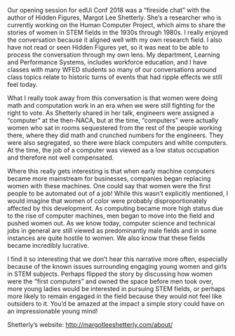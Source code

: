 Our opening session for edUi Conf 2018 was a “fireside chat” with the author of Hidden Figures, Margot Lee Shetterly. She’s a researcher who is currently working on the Human Computer Project, which aims to share the stories of women in STEM fields in the 1930s through 1980s. I really enjoyed the conversation because it aligned well with my own research field. I also have not read or seen Hidden Figures yet, so it was neat to be able to process the conversation through my own lens. My department, Learning and Performance Systems, includes workforce education, and I have classes with many WFED students so many of our conversations around class topics relate to historic turns of events that had ripple effects we still feel today. 

What I really took away from this conversation is that women were doing math and computation work in an era when we were still fighting for the right to vote. As Shetterly shared in her talk, engineers were assigned a “computer” at the then-NACA, but at the time, “computers” were actually women who sat in rooms sequestered from the rest of the people working there, where they did math and crunched numbers for the engineers. They were also segregated, so there were black computers and white computers. At the time, the job of a computer was viewed as a low status occupation and therefore not well compensated. 

Where this really gets interesting is that when early machine computers became more mainstream for businesses, companies began replacing women with these machines. One could say that women were the first people to be automated out of a job! While this wasn’t explicitly mentioned, I would imagine that women of color were probably disproportionately affected by this development. As computing became more high status due to the rise of computer machines, men began to move into the field and pushed women out. As we know today, computer science and technical jobs in general are still viewed as predominantly male fields and in some instances are quite hostile to women. We also know that these fields became incredibly lucrative. 

I find it so interesting that we don’t hear this narrative more often, especially because of the known issues surrounding engaging young women and girls in STEM subjects. Perhaps flipped the story by discussing how women were the “first computers” and owned the space before men took over, more young ladies would be interested in pursuing STEM fields, or perhaps more likely to remain engaged in the field because they would not feel like outsiders to it. You’d be amazed at the impact a simple story could have on an impressionable young mind! 

Shetterly’s website: http://margotleeshetterly.com/about/ 
